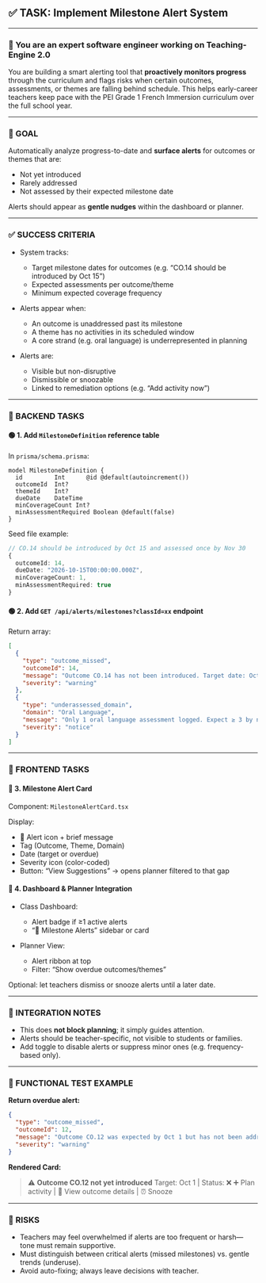 ## ✅ TASK: Implement Milestone Alert System

---

### 🧠 You are an expert software engineer working on Teaching-Engine 2.0

You are building a smart alerting tool that **proactively monitors progress** through the curriculum and flags risks when certain outcomes, assessments, or themes are falling behind schedule. This helps early-career teachers keep pace with the PEI Grade 1 French Immersion curriculum over the full school year.

---

### 🔹 GOAL

Automatically analyze progress-to-date and **surface alerts** for outcomes or themes that are:

- Not yet introduced
- Rarely addressed
- Not assessed by their expected milestone date

Alerts should appear as **gentle nudges** within the dashboard or planner.

---

### ✅ SUCCESS CRITERIA

- System tracks:

  - Target milestone dates for outcomes (e.g. “CO.14 should be introduced by Oct 15”)
  - Expected assessments per outcome/theme
  - Minimum expected coverage frequency

- Alerts appear when:

  - An outcome is unaddressed past its milestone
  - A theme has no activities in its scheduled window
  - A core strand (e.g. oral language) is underrepresented in planning

- Alerts are:

  - Visible but non-disruptive
  - Dismissible or snoozable
  - Linked to remediation options (e.g. “Add activity now”)

---

### 🔧 BACKEND TASKS

#### 🟢 1. Add `MilestoneDefinition` reference table

In `prisma/schema.prisma`:

```prisma
model MilestoneDefinition {
  id         Int      @id @default(autoincrement())
  outcomeId  Int?
  themeId    Int?
  dueDate    DateTime
  minCoverageCount Int?
  minAssessmentRequired Boolean @default(false)
}
```

Seed file example:

```ts
// CO.14 should be introduced by Oct 15 and assessed once by Nov 30
{
  outcomeId: 14,
  dueDate: "2026-10-15T00:00:00.000Z",
  minCoverageCount: 1,
  minAssessmentRequired: true
}
```

#### 🟢 2. Add `GET /api/alerts/milestones?classId=xx` endpoint

Return array:

```json
[
  {
    "type": "outcome_missed",
    "outcomeId": 14,
    "message": "Outcome CO.14 has not been introduced. Target date: Oct 15.",
    "severity": "warning"
  },
  {
    "type": "underassessed_domain",
    "domain": "Oral Language",
    "message": "Only 1 oral language assessment logged. Expect ≥ 3 by now.",
    "severity": "notice"
  }
]
```

---

### 🎨 FRONTEND TASKS

#### 🔵 3. Milestone Alert Card

Component: `MilestoneAlertCard.tsx`

Display:

- 🔔 Alert icon + brief message
- Tag (Outcome, Theme, Domain)
- Date (target or overdue)
- Severity icon (color-coded)
- Button: “View Suggestions” → opens planner filtered to that gap

#### 🔵 4. Dashboard & Planner Integration

- Class Dashboard:

  - Alert badge if ≥1 active alerts
  - “📅 Milestone Alerts” sidebar or card

- Planner View:

  - Alert ribbon at top
  - Filter: “Show overdue outcomes/themes”

Optional: let teachers dismiss or snooze alerts until a later date.

---

### 🔗 INTEGRATION NOTES

- This does **not block planning**; it simply guides attention.
- Alerts should be teacher-specific, not visible to students or families.
- Add toggle to disable alerts or suppress minor ones (e.g. frequency-based only).

---

### 🧪 FUNCTIONAL TEST EXAMPLE

**Return overdue alert:**

```json
{
  "type": "outcome_missed",
  "outcomeId": 12,
  "message": "Outcome CO.12 was expected by Oct 1 but has not been addressed.",
  "severity": "warning"
}
```

**Rendered Card:**

> ⚠️ **Outcome CO.12 not yet introduced**
> Target: Oct 1 | Status: ❌
> ➕ Plan activity | 📖 View outcome details | ⏰ Snooze

---

### 🚩 RISKS

- Teachers may feel overwhelmed if alerts are too frequent or harsh—tone must remain supportive.
- Must distinguish between critical alerts (missed milestones) vs. gentle trends (underuse).
- Avoid auto-fixing; always leave decisions with teacher.
